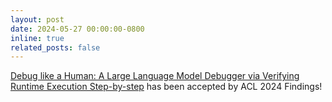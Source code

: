 ```yaml
---
layout: post
date: 2024-05-27 00:00:00-0800
inline: true
related_posts: false
---
```

[Debug like a Human: A Large Language Model Debugger via Verifying Runtime Execution Step-by-step](https://arxiv.org/abs/2402.16906) has been accepted by ACL 2024 Findings!
